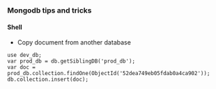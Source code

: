 ### Mongodb tips and tricks

#### Shell

* Copy document from another database
```
use dev_db;
var prod_db = db.getSiblingDB('prod_db');
var doc = prod_db.collection.findOne(ObjectId('52dea749eb05fdab0a4ca902'));
db.collection.insert(doc);
```
